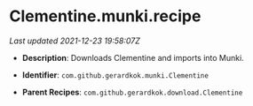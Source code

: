 # Clementine.munki.recipe

_Last updated 2021-12-23 19:58:07Z_

- **Description**: Downloads Clementine and imports into Munki.

- **Identifier**: `com.github.gerardkok.munki.Clementine`

- **Parent Recipes**: `com.github.gerardkok.download.Clementine`